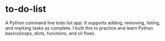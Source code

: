 # to-do-list
A Python command line todo list app. It supports adding, removing, listing, and marking tasks as complete. I built this to practice and learn Python basics(loops, dicts, functions, and cli flow).
